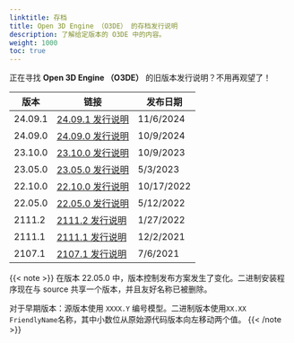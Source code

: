 ```yaml
---
linktitle: 存档
title: Open 3D Engine （O3DE） 的存档发行说明
description: 了解给定版本的 O3DE 中的内容。
weight: 1000
toc: true
---
```


正在寻找 **Open 3D Engine （O3DE）** 的旧版本发行说明？不用再观望了！

| 版本 | 链接 |发布日期    |
|-------------|-------------------------------------------------|--------------------|
| 24.09.1     | [24.09.1 发行说明](./2409-1-release-notes/)| 11/6/2024 |
| 24.09.0     | [24.09.0 发行说明](./2409-0-release-notes/)| 10/9/2024 |
| 23.10.0     | [23.10.0 发行说明](./2310-0-release-notes/)| 10/9/2023 |
| 23.05.0     | [23.05.0 发行说明](./2305-0-release-notes/)| 5/3/2023 |
| 22.10.0     | [22.10.0 发行说明](./22-10-0/)             | 10/17/2022 |
| 22.05.0     | [22.05.0 发行说明](./22-05-0/)             | 5/12/2022 |
| 2111.2      | [2111.2 发行说明](./2111-2-release-notes)  | 1/27/2022 |
| 2111.1      | [2111.1 发行说明](./21-11-release-notes)     | 12/2/2021          |
| 2107.1      | [2107.1 发行说明](./2107-1-release-notes)   | 7/6/2021           |

{{< note >}}
在版本 22.05.0 中，版本控制发布方案发生了变化。二进制安装程序现在与 source 共享一个版本，并且友好名称已被删除。

对于早期版本：源版本使用 `XXXX.Y` 编号模型。二进制版本使用`XX.XX FriendlyName`名称，其中小数位从原始源代码版本向左移动两个值。
{{< /note >}}

